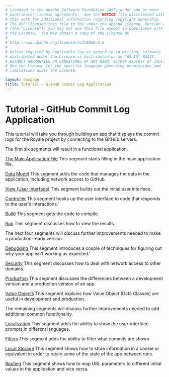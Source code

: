 ```yaml
---
# Licensed to the Apache Software Foundation (ASF) under one or more
# contributor license agreements.  See the NOTICE file distributed with
# this work for additional information regarding copyright ownership.
# The ASF licenses this file to You under the Apache License, Version 2.0
# (the "License"); you may not use this file except in compliance with
# the License.  You may obtain a copy of the License at
# 
# http://www.apache.org/licenses/LICENSE-2.0
# 
# Unless required by applicable law or agreed to in writing, software
# distributed under the License is distributed on an "AS IS" BASIS,
# WITHOUT WARRANTIES OR CONDITIONS OF ANY KIND, either express or implied.
# See the License for the specific language governing permissions and
# limitations under the License.

layout: docpage
title: Tutorial - GitHub Commit Log Application
---
```

# Tutorial - GitHub Commit Log Application

This tutorial will take you through building an app that displays the commit logs for the Royale project by connecting to the GitHub servers.

The first six segments will result in a functional application.

[The Main Application File](create-an-application/application-tutorial/main.html) This segment starts filling in the main application file.

[Data Model](create-an-application/application-tutorial/data.html)  This segment adds the code that manages the data in the application, including network access to GitHub.

[View (User Interface)](create-an-application/application-tutorial/view.html)  This segment builds out the initial user interface.

[Controller](create-an-application/application-tutorial/controller.html)  This segment hooks up the user interface to code that responds to the user's interactions.'

[Build](create-an-application/application-tutorial/build.html)  This segment gets the code to compile.

[Run](create-an-application/application-tutorial/deploy.html)  This segment discusses how to view the results.

The next four segments will discuss further improvements needed to make a production-ready version.

[Debugging](create-an-application/application-tutorial/debug.html)  This segment introduces a couple of techniques for figuring out why your app isn't working as expected.'

[Security](create-an-application/application-tutorial/security.html)  This segment discusses how to deal with network access to other domains.

[Production](create-an-application/application-tutorial/production.html)  This segment discusses the differences between a development version and a production version of an app.

[Value Objects](create-an-application/application-tutorial/value-objects.html)  This segment explains how Value Object (Data Classes) are useful in development and production.

The remaining segments will discuss further improvements needed to add additional common functionality.

[Localization](create-an-application/application-tutorial/locales.html)  This segment adds the ability to show the user-interface prompts in different languages.

[Filters](create-an-application/application-tutorial/filters.html)  This segment adds the ability to filter what commits are shown.

[Local Storage](create-an-application/application-tutorial/local-storage.html)  This segment shows how to store information in a cookie or equivalent in order to retain some of the state of the app between runs.

[Routing](create-an-application/application-tutorial/routing.html)  This segment shows how to map URL parameters to different initial values in the application and vice versa.

